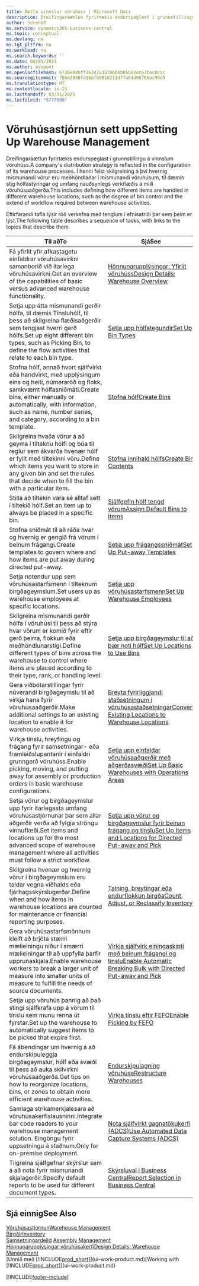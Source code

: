 ```yaml
---
title: Áætla vinnslur vöruhúss | Microsoft Docs
description: Dreifingaráætlun fyrirtækis endurspeglast í grunnstillingu á vinnslum vöruhúss. Í henni felst skilgreining á því hvernig mismunandi vörur eru meðhöndlaðar í mismunandi vöruhúsum, til dæmis stig hólfastýringar og umfang nauðsynlegs verkflæðis á milli vöruhúsaaðgerða.
author: SorenGP
ms.service: dynamics365-business-central
ms.topic: conceptual
ms.devlang: na
ms.tgt_pltfrm: na
ms.workload: na
ms.search.keywords: ''
ms.date: 04/01/2021
ms.author: edupont
ms.openlocfilehash: 6730e88bff36347a387bbbbb05b82ec67bac8cac
ms.sourcegitcommit: 766e2840fd16efb901d211d7fa64d96766ac99d9
ms.translationtype: HT
ms.contentlocale: is-IS
ms.lasthandoff: 03/31/2021
ms.locfileid: "5777998"
---
```

# <a name="setting-up-warehouse-management"></a><span data-ttu-id="30678-104">Vöruhúsastjórnun sett upp</span><span class="sxs-lookup"><span data-stu-id="30678-104">Setting Up Warehouse Management</span></span>
<span data-ttu-id="30678-105">Dreifingaráætlun fyrirtækis endurspeglast í grunnstillingu á vinnslum vöruhúss.</span><span class="sxs-lookup"><span data-stu-id="30678-105">A company's distribution strategy is reflected in the configuration of its warehouse processes.</span></span> <span data-ttu-id="30678-106">Í henni felst skilgreining á því hvernig mismunandi vörur eru meðhöndlaðar í mismunandi vöruhúsum, til dæmis stig hólfastýringar og umfang nauðsynlegs verkflæðis á milli vöruhúsaaðgerða.</span><span class="sxs-lookup"><span data-stu-id="30678-106">This includes defining how different items are handled in different warehouse locations, such as the degree of bin control and the extend of workflow required between warehouse activities.</span></span>  

 <span data-ttu-id="30678-107">Eftirfarandi tafla lýsir röð verkefna með tenglum í efnisatriði þar sem þeim er lýst.</span><span class="sxs-lookup"><span data-stu-id="30678-107">The following table describes a sequence of tasks, with links to the topics that describe them.</span></span>   

|<span data-ttu-id="30678-108">**Til að**</span><span class="sxs-lookup"><span data-stu-id="30678-108">**To**</span></span>|<span data-ttu-id="30678-109">**Sjá**</span><span class="sxs-lookup"><span data-stu-id="30678-109">**See**</span></span>|  
|------------|-------------|  
|<span data-ttu-id="30678-110">Fá yfirlit yfir afkastagetu einfaldrar vöruhúsavirkni samanborið við ítarlega vöruhúsavirkni.</span><span class="sxs-lookup"><span data-stu-id="30678-110">Get an overview of the capabilities of basic versus advanced warehouse functionality.</span></span>|[<span data-ttu-id="30678-111">Hönnunarupplýsingar: Yfirlit vöruhúss</span><span class="sxs-lookup"><span data-stu-id="30678-111">Design Details: Warehouse Overview</span></span>](design-details-warehouse-overview.md)|  
|<span data-ttu-id="30678-112">Setja upp átta mismunandi gerðir hólfa, til dæmis Tínsluhólf, til þess að skilgreina flæðisaðgerðir sem tengjast hverri gerð hólfs.</span><span class="sxs-lookup"><span data-stu-id="30678-112">Set up eight different bin types, such as Picking Bin, to define the flow activities that relate to each bin type.</span></span>|[<span data-ttu-id="30678-113">Setja upp hólfategundir</span><span class="sxs-lookup"><span data-stu-id="30678-113">Set Up Bin Types</span></span>](warehouse-how-to-set-up-bin-types.md)|  
|<span data-ttu-id="30678-114">Stofna hólf, annað hvort sjálfvirkt eða handvirkt, með upplýsingum eins og heiti, númeraröð og flokk, samkvæmt hólfasniðmáti.</span><span class="sxs-lookup"><span data-stu-id="30678-114">Create bins, either manually or automatically, with information, such as name, number series, and category, according to a bin template.</span></span>|[<span data-ttu-id="30678-115">Stofna hólf</span><span class="sxs-lookup"><span data-stu-id="30678-115">Create Bins</span></span>](warehouse-how-to-create-individual-bins.md)|  
|<span data-ttu-id="30678-116">Skilgreina hvaða vörur á að geyma í tilteknu hólfi og búa til reglur sem ákvarða hvenær hólf er fyllt með tiltekinni vöru.</span><span class="sxs-lookup"><span data-stu-id="30678-116">Define which items you want to store in any given bin and set the rules that decide when to fill the bin with a particular item.</span></span>|[<span data-ttu-id="30678-117">Stofna innihald hólfs</span><span class="sxs-lookup"><span data-stu-id="30678-117">Create Bin Contents</span></span>](warehouse-how-to-set-up-bin-contents.md)|  
|<span data-ttu-id="30678-118">Stilla að tiltekin vara sé alltaf sett í tiltekið hólf.</span><span class="sxs-lookup"><span data-stu-id="30678-118">Set an item up to always be placed in a specific bin.</span></span>|[<span data-ttu-id="30678-119">Sjálfgefin hólf tengd vörum</span><span class="sxs-lookup"><span data-stu-id="30678-119">Assign Default Bins to Items</span></span>](warehouse-how-to-assign-default-bins-to-items.md)|
|<span data-ttu-id="30678-120">Stofna sniðmát til að ráða hvar og hvernig er gengið frá vörum í beinum frágangi.</span><span class="sxs-lookup"><span data-stu-id="30678-120">Create templates to govern where and how items are put away during directed put-away.</span></span>|[<span data-ttu-id="30678-121">Setja upp frágangssniðmát</span><span class="sxs-lookup"><span data-stu-id="30678-121">Set Up Put-away Templates</span></span>](warehouse-how-to-set-up-put-away-templates.md)|
|<span data-ttu-id="30678-122">Setja notendur upp sem vöruhúsastarfsmenn í tilteknum birgðageymslum.</span><span class="sxs-lookup"><span data-stu-id="30678-122">Set users up as warehouse employees at specific locations.</span></span>|[<span data-ttu-id="30678-123">Setja upp vöruhúsastarfsmenn</span><span class="sxs-lookup"><span data-stu-id="30678-123">Set Up Warehouse Employees</span></span>](warehouse-how-to-set-up-warehouse-employees.md)|
|<span data-ttu-id="30678-124">Skilgreina mismunandi gerðir hólfa í vöruhúsi til þess að stýra hvar vörum er komið fyrir eftir gerð þeirra, flokkun eða meðhöndlunarstigi.</span><span class="sxs-lookup"><span data-stu-id="30678-124">Define different types of bins across the warehouse to control where items are placed according to their type, rank, or handling level.</span></span>|[<span data-ttu-id="30678-125">Setja upp birgðageymslur til að þær noti hólf</span><span class="sxs-lookup"><span data-stu-id="30678-125">Set Up Locations to Use Bins</span></span>](warehouse-how-to-set-up-locations-to-use-bins.md)|
|<span data-ttu-id="30678-126">Gera viðbótarstillingar fyrir núverandi birgðageymslu til að virkja hana fyrir vöruhúsaaðgerðir.</span><span class="sxs-lookup"><span data-stu-id="30678-126">Make additional settings to an existing location to enable it for warehouse activities.</span></span>|[<span data-ttu-id="30678-127">Breyta fyrirliggjandi staðsetningum í vöruhúsastaðsetningar</span><span class="sxs-lookup"><span data-stu-id="30678-127">Convert Existing Locations to Warehouse Locations</span></span>](warehouse-how-to-convert-existing-locations-to-warehouse-locations.md)|
|<span data-ttu-id="30678-128">Virkja tínslu, hreyfingu og frágang fyrir samsetningar- eða framleiðslupantanir í einfaldri grunngerð vöruhúss.</span><span class="sxs-lookup"><span data-stu-id="30678-128">Enable picking, moving, and putting away for assembly or production orders in basic warehouse configurations.</span></span>|[<span data-ttu-id="30678-129">Setja upp einfaldar vöruhúsaaðgerðir með aðgerðasvæði</span><span class="sxs-lookup"><span data-stu-id="30678-129">Set Up Basic Warehouses with Operations Areas</span></span>](warehouse-how-to-set-up-basic-warehouses-with-operations-areas.md)|  
|<span data-ttu-id="30678-130">Setja vörur og birgðageymslur upp fyrir ítarlegasta umfang vöruhúsastjórnunar þar sem allar aðgerðir verða að fylgja ströngu vinnuflæði.</span><span class="sxs-lookup"><span data-stu-id="30678-130">Set items and locations up for the most advanced scope of warehouse management where all activities must follow a strict workflow.</span></span>|[<span data-ttu-id="30678-131">Setja upp vörur og birgðageymslur fyrir beinan frágang og tínslu</span><span class="sxs-lookup"><span data-stu-id="30678-131">Set Up Items and Locations for Directed Put-away and Pick</span></span>](warehouse-how-to-set-up-items-for-directed-put-away-and-pick.md)|  
|<span data-ttu-id="30678-132">Skilgreina hvenær og hvernig vörur í birgðageymslum eru taldar vegna viðhalds eða fjárhagsskýrslugerðar.</span><span class="sxs-lookup"><span data-stu-id="30678-132">Define when and how items in warehouse locations are counted for maintenance or financial reporting purposes.</span></span>|[<span data-ttu-id="30678-133">Talning, breytingar eða endurflokkun birgða</span><span class="sxs-lookup"><span data-stu-id="30678-133">Count, Adjust, or Reclassify Inventory</span></span>](inventory-how-count-adjust-reclassify.md)|
|<span data-ttu-id="30678-134">Gera vöruhúsastarfsmönnum kleift að brjóta stærri mælieiningu niður í smærri mælieiningar til að uppfylla þarfir upprunaskjala.</span><span class="sxs-lookup"><span data-stu-id="30678-134">Enable warehouse workers to break a larger unit of measure into smaller units of measure to fulfill the needs of source documents.</span></span>|[<span data-ttu-id="30678-135">Virkja sjálfvirk einingaskipti með beinum frágangi og tínslu</span><span class="sxs-lookup"><span data-stu-id="30678-135">Enable Automatic Breaking Bulk with Directed Put-away and Pick</span></span>](warehouse-enable-automatic-breaking-bulk-with-directed-put-away-and-pick.md)|  
|<span data-ttu-id="30678-136">Setja upp vöruhús þannig að það stingi sjálfkrafa upp á vörum til tínslu sem munu renna út fyrstar.</span><span class="sxs-lookup"><span data-stu-id="30678-136">Set up the warehouse to automatically suggest items to be picked that expire first.</span></span>|[<span data-ttu-id="30678-137">Virkja tínslu eftir FEFO</span><span class="sxs-lookup"><span data-stu-id="30678-137">Enable Picking by FEFO</span></span>](warehouse-picking-by-fefo.md)|
|<span data-ttu-id="30678-138">Fá ábendingar um hvernig á að endurskipuleggja birgðageymslur, hólf eða svæði til þess að auka skilvirkni vöruhúsaaðgerða.</span><span class="sxs-lookup"><span data-stu-id="30678-138">Get tips on how to reorganize locations, bins, or zones to obtain more efficient warehouse activities.</span></span>|[<span data-ttu-id="30678-139">Endurskipulagning vöruhúsa</span><span class="sxs-lookup"><span data-stu-id="30678-139">Restructure Warehouses</span></span>](warehouse-how-to-restructure-warehouses.md)|
|<span data-ttu-id="30678-140">Samlaga strikamerkjalesara að vöruhúsakerfislausninni.</span><span class="sxs-lookup"><span data-stu-id="30678-140">Integrate bar code readers to your warehouse management solution.</span></span> <span data-ttu-id="30678-141">Eingöngu fyrir uppsetningu á staðnum.</span><span class="sxs-lookup"><span data-stu-id="30678-141">Only for on-premise deployment.</span></span>|[<span data-ttu-id="30678-142">Nota sjálfvirkt gagnatökukerfi (ADCS)</span><span class="sxs-lookup"><span data-stu-id="30678-142">Use Automated Data Capture Systems (ADCS)</span></span>](warehouse-use-automated-data-capture-systems-adcs.md)|
|<span data-ttu-id="30678-143">Tilgreina sjálfgefnar skýrslur sem á að nota fyrir mismunandi skjalagerðir.</span><span class="sxs-lookup"><span data-stu-id="30678-143">Specify default reports to be used for different document types.</span></span>|[<span data-ttu-id="30678-144">Skýrsluval í Business Central</span><span class="sxs-lookup"><span data-stu-id="30678-144">Report Selection in Business Central</span></span>](across-report-selections.md)|

## <a name="see-also"></a><span data-ttu-id="30678-145">Sjá einnig</span><span class="sxs-lookup"><span data-stu-id="30678-145">See Also</span></span>  
[<span data-ttu-id="30678-146">Vöruhúsastjórnun</span><span class="sxs-lookup"><span data-stu-id="30678-146">Warehouse Management</span></span>](warehouse-manage-warehouse.md)  
[<span data-ttu-id="30678-147">Birgðir</span><span class="sxs-lookup"><span data-stu-id="30678-147">Inventory</span></span>](inventory-manage-inventory.md)  
<span data-ttu-id="30678-148">[Samsetningardeild](assembly-assemble-items.md)  </span><span class="sxs-lookup"><span data-stu-id="30678-148">[Assembly Management](assembly-assemble-items.md)  </span></span>  
[<span data-ttu-id="30678-149">Hönnunarupplýsingar vöruhúsakerfi</span><span class="sxs-lookup"><span data-stu-id="30678-149">Design Details: Warehouse Management</span></span>](design-details-warehouse-management.md)  
<span data-ttu-id="30678-150">[Unnið með [!INCLUDE[prod_short](includes/prod_short.md)]](ui-work-product.md)</span><span class="sxs-lookup"><span data-stu-id="30678-150">[Working with [!INCLUDE[prod_short](includes/prod_short.md)]](ui-work-product.md)</span></span>


[!INCLUDE[footer-include](includes/footer-banner.md)]
